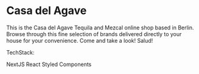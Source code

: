 # Casa del Agave

This is the Casa del Agave Tequila and Mezcal online shop based in Berlin. Browse through this fine selection of brands delivered 
directly to your house for your convenience. Come and take a look! Salud! 









TechStack:

NextJS
React
Styled Components





